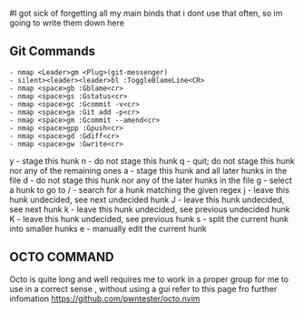 #I got sick of forgetting all my main binds that i dont use that often, so im
going to write them down here


## Git Commands
    - nmap <Leader>gm <Plug>(git-messenger)
    - silent><leader><leader>bl :ToggleBlameLine<CR>
    - nmap <space>gb :Gblame<cr>
    - nmap <space>gs :Gstatus<cr>
    - nmap <space>gc :Gcommit -v<cr>
    - nmap <space>ga :Git add -p<cr>
    - nmap <space>gm :Gcommit --amend<cr>
    - nmap <space>gpp :Gpush<cr>
    - nmap <space>gd :Gdiff<cr>
    - nmap <space>gw :Gwrite<cr>

y - stage this hunk
n - do not stage this hunk
q - quit; do not stage this hunk nor any of the remaining ones
a - stage this hunk and all later hunks in the file
d - do not stage this hunk nor any of the later hunks in the file
g - select a hunk to go to
/ - search for a hunk matching the given regex
j - leave this hunk undecided, see next undecided hunk
J - leave this hunk undecided, see next hunk
k - leave this hunk undecided, see previous undecided hunk
K - leave this hunk undecided, see previous hunk
s - split the current hunk into smaller hunks
e - manually edit the current hunk

## OCTO COMMAND 
Octo is quite long and well requires me to work in a proper group for me to 
use in a correct sense , without using a gui refer to this page fro further
infomation 
https://github.com/pwntester/octo.nvim



